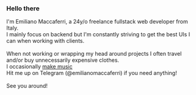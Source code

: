 ### Hello there
I'm Emiliano Maccaferri, a 24y/o freelance fullstack web developer from Italy.<br>
I mainly focus on backend but I'm constantly striving to get the best UIs I can when working with clients.<br>
<br>
When not working or wrapping my head around projects I often travel and/or buy unnecessarily expensive clothes.<br>
I occasionally <a href="https://youtube.com/c/MaccaBeats">make music</a>
<br>
Hit me up on Telegram (@emilianomaccaferri) if you need anything!
<br><br>
See you around! 
